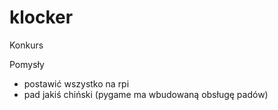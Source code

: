 # klocker
Konkurs

Pomysły
- postawić wszystko na rpi
- pad jakiś chiński (pygame ma wbudowaną obsługę padów)

